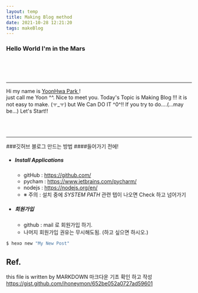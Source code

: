 ```yaml
---
layout: temp
title: Making Blog method
date: 2021-10-28 12:21:20
tags: makeBlog
---
```



### Hello World I'm in the Mars

<br><br><br><hr>


 Hi my name is [YoonHwa Park ](https://github.com/YoonHwa-P)! <br>
just call me Yoon ^^.  Nice to meet you. 
Today's Topic is Making Blog !!!
 it is not easy to make. (ㅜ_ㅜ) but We Can DO IT ^0^!! If you try to do....(...may be...)
Let's Start!!

<br><br><hr>



 ###깃허브 블로그 만드는 방법
####들어가기 전에!
 + ##### Install Applications
   + gitHub :  https://github.com/
   + pycham :  https://www.jetbrains.com/pycharm/
   + nodejs :  https://nodejs.org/en/
   + ※ 주의 : 설치 중에 *SYSTEM PATH* 관련 텝이 나오면 Check 하고 넘어가기
 + ##### 회원가입 
   + github : mail 로 회원가입 하기.
   + 나머지 회원가입 권유는 무시해도됨. (하고 싶으면 하시오.)




``` bash
$ hexo new "My New Post"
```



## Ref.
this file is written by MARKDOWN
마크다운 기초 확인 하고 작성 
https://gist.github.com/ihoneymon/652be052a0727ad59601 <br>
 <br>